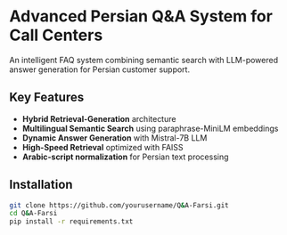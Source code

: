 # Advanced Persian Q&A System for Call Centers

An intelligent FAQ system combining semantic search with LLM-powered answer generation for Persian customer support.

## Key Features
- **Hybrid Retrieval-Generation** architecture
- **Multilingual Semantic Search** using paraphrase-MiniLM embeddings
- **Dynamic Answer Generation** with Mistral-7B LLM
- **High-Speed Retrieval** optimized with FAISS
- **Arabic-script normalization** for Persian text processing

##  Installation
```bash
git clone https://github.com/yourusername/Q&A-Farsi.git
cd Q&A-Farsi
pip install -r requirements.txt